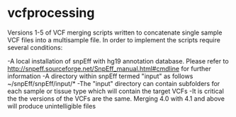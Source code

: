 # vcfprocessing
Versions 1-5 of VCF merging scripts written to concatenate single sample VCF files into a multisample file. In order to implement the scripts require several conditions:

  -A local installation of snpEff with hg19 annotation database. Please refer to http://snpeff.sourceforge.net/SnpEff_manual.html#cmdline
   for further information
  -A directory within snpEff termed "input" as follows ~/snpEff/snpEff/input/*
  -The "input" directory can contain subfolders for each sample or tissue type which will contain the target VCFs
  -It is critical the the versions of the VCFs are the same. Merging 4.0 with 4.1 and above will produce unintelligible files
  
  



